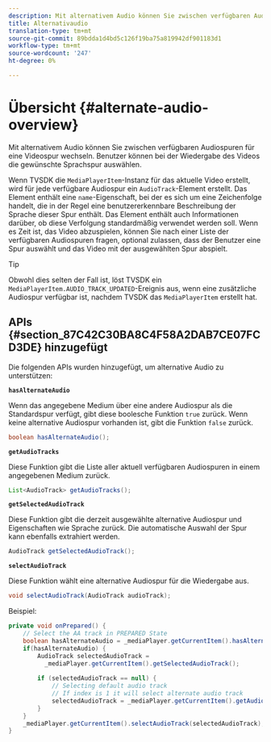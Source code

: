 ```yaml
---
description: Mit alternativem Audio können Sie zwischen verfügbaren Audiospuren für eine Videospur wechseln. Benutzer können bei der Wiedergabe des Videos die gewünschte Sprachspur auswählen.
title: Alternativaudio
translation-type: tm+mt
source-git-commit: 89bdda1d4bd5c126f19ba75a819942df901183d1
workflow-type: tm+mt
source-wordcount: '247'
ht-degree: 0%

---
```



# Übersicht {#alternate-audio-overview}

Mit alternativem Audio können Sie zwischen verfügbaren Audiospuren für eine Videospur wechseln. Benutzer können bei der Wiedergabe des Videos die gewünschte Sprachspur auswählen.

<!--<a id="section_E4F9DC28A2944BD08B4190A7F98A8365"></a>-->

Wenn TVSDK die `MediaPlayerItem`-Instanz für das aktuelle Video erstellt, wird für jede verfügbare Audiospur ein `AudioTrack`-Element erstellt. Das Element enthält eine `name`-Eigenschaft, bei der es sich um eine Zeichenfolge handelt, die in der Regel eine benutzererkennbare Beschreibung der Sprache dieser Spur enthält. Das Element enthält auch Informationen darüber, ob diese Verfolgung standardmäßig verwendet werden soll. Wenn es Zeit ist, das Video abzuspielen, können Sie nach einer Liste der verfügbaren Audiospuren fragen, optional zulassen, dass der Benutzer eine Spur auswählt und das Video mit der ausgewählten Spur abspielt.

>[!TIP]
>
>Obwohl dies selten der Fall ist, löst TVSDK ein `MediaPlayerItem.AUDIO_TRACK_UPDATED`-Ereignis aus, wenn eine zusätzliche Audiospur verfügbar ist, nachdem TVSDK das `MediaPlayerItem` erstellt hat.

## APIs {#section_87C42C30BA8C4F58A2DAB7CE07FCD3DE} hinzugefügt

Die folgenden APIs wurden hinzugefügt, um alternative Audio zu unterstützen:

**`hasAlternateAudio`**

Wenn das angegebene Medium über eine andere Audiospur als die Standardspur verfügt, gibt diese boolesche Funktion `true` zurück. Wenn keine alternative Audiospur vorhanden ist, gibt die Funktion `false` zurück.

```java
boolean hasAlternateAudio();
```

**`getAudioTracks`**

Diese Funktion gibt die Liste aller aktuell verfügbaren Audiospuren in einem angegebenen Medium zurück.

```java
List<AudioTrack> getAudioTracks();
```

**`getSelectedAudioTrack`**

Diese Funktion gibt die derzeit ausgewählte alternative Audiospur und Eigenschaften wie Sprache zurück. Die automatische Auswahl der Spur kann ebenfalls extrahiert werden.

```java
AudioTrack getSelectedAudioTrack();
```

**`selectAudioTrack`**

Diese Funktion wählt eine alternative Audiospur für die Wiedergabe aus.

```java
void selectAudioTrack(AudioTrack audioTrack);
```

Beispiel:

```java
private void onPrepared() { 
    // Select the AA track in PREPARED State 
    boolean hasAlternateAudio = _mediaPlayer.getCurrentItem().hasAlternateAudio(); 
    if(hasAlternateAudio) { 
        AudioTrack selectedAudioTrack =  
          _mediaPlayer.getCurrentItem().getSelectedAudioTrack(); 
 
        if (selectedAudioTrack == null) {  
            // Selecting default audio track  
            // If index is 1 it will select alternate audio track  
            selectedAudioTrack = _mediaPlayer.getCurrentItem().getAudioTracks().get(0);  
        } 
    } 
    _mediaPlayer.getCurrentItem().selectAudioTrack(selectedAudioTrack); 
} 
```
